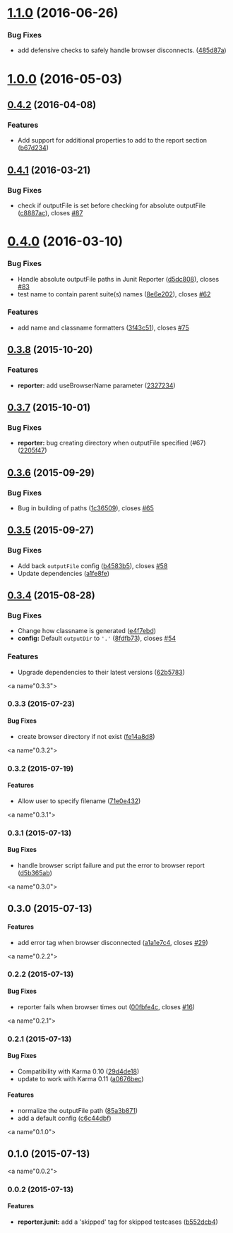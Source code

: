 <a name="1.1.0"></a>
# [1.1.0](https://github.com/karma-runner/karma-junit-reporter/compare/v1.0.0...v1.1.0) (2016-06-26)


### Bug Fixes

* add defensive checks to safely handle browser disconnects. ([485d87a](https://github.com/karma-runner/karma-junit-reporter/commit/485d87a))



<a name="1.0.0"></a>
# [1.0.0](https://github.com/karma-runner/karma-junit-reporter/compare/v0.4.2...v1.0.0) (2016-05-03)




<a name="0.4.2"></a>
## [0.4.2](https://github.com/karma-runner/karma-junit-reporter/compare/v0.4.1...v0.4.2) (2016-04-08)


### Features

* Add support for additional properties to add to the report section ([b67d234](https://github.com/karma-runner/karma-junit-reporter/commit/b67d234))



<a name="0.4.1"></a>
## [0.4.1](https://github.com/karma-runner/karma-junit-reporter/compare/v0.4.0...v0.4.1) (2016-03-21)


### Bug Fixes

* check if outputFile is set before checking for absolute outputFile ([c8887ac](https://github.com/karma-runner/karma-junit-reporter/commit/c8887ac)), closes [#87](https://github.com/karma-runner/karma-junit-reporter/issues/87)



<a name="0.4.0"></a>
# [0.4.0](https://github.com/karma-runner/karma-junit-reporter/compare/v0.3.8...v0.4.0) (2016-03-10)


### Bug Fixes

* Handle absolute outputFile paths in Junit Reporter ([d5dc808](https://github.com/karma-runner/karma-junit-reporter/commit/d5dc808)), closes [#83](https://github.com/karma-runner/karma-junit-reporter/issues/83)
* test name to contain parent suite(s) names ([8e6e202](https://github.com/karma-runner/karma-junit-reporter/commit/8e6e202)), closes [#62](https://github.com/karma-runner/karma-junit-reporter/issues/62)

### Features

* add name and classname formatters ([3f43c51](https://github.com/karma-runner/karma-junit-reporter/commit/3f43c51)), closes [#75](https://github.com/karma-runner/karma-junit-reporter/issues/75)



<a name="0.3.8"></a>
## [0.3.8](https://github.com/karma-runner/karma-junit-reporter/compare/v0.3.7...v0.3.8) (2015-10-20)


### Features

* **reporter:** add useBrowserName parameter ([2327234](https://github.com/karma-runner/karma-junit-reporter/commit/2327234))



<a name="0.3.7"></a>
## [0.3.7](https://github.com/karma-runner/karma-junit-reporter/compare/v0.3.6...v0.3.7) (2015-10-01)


### Bug Fixes

* **reporter:** bug creating directory when outputFile specified (#67) ([2205f47](https://github.com/karma-runner/karma-junit-reporter/commit/2205f47))



<a name="0.3.6"></a>
## [0.3.6](https://github.com/karma-runner/karma-junit-reporter/compare/v0.3.5...v0.3.6) (2015-09-29)


### Bug Fixes

* Bug in building of paths ([1c36509](https://github.com/karma-runner/karma-junit-reporter/commit/1c36509)), closes [#65](https://github.com/karma-runner/karma-junit-reporter/issues/65)



<a name="0.3.5"></a>
## [0.3.5](https://github.com/karma-runner/karma-junit-reporter/compare/v0.3.4...v0.3.5) (2015-09-27)


### Bug Fixes

* Add back `outputFile` config ([b4583b5](https://github.com/karma-runner/karma-junit-reporter/commit/b4583b5)), closes [#58](https://github.com/karma-runner/karma-junit-reporter/issues/58)
* Update dependencies ([a1fe8fe](https://github.com/karma-runner/karma-junit-reporter/commit/a1fe8fe))



<a name="0.3.4"></a>
## [0.3.4](https://github.com/karma-runner/karma-junit-reporter/compare/v0.3.3...v0.3.4) (2015-08-28)


### Bug Fixes

* Change how classname is generated ([e4f7ebd](https://github.com/karma-runner/karma-junit-reporter/commit/e4f7ebd))
* **config:** Default `outputDir` to `'.'` ([8fdfb73](https://github.com/karma-runner/karma-junit-reporter/commit/8fdfb73)), closes [#54](https://github.com/karma-runner/karma-junit-reporter/issues/54)

### Features

* Upgrade dependencies to their latest versions ([62b5783](https://github.com/karma-runner/karma-junit-reporter/commit/62b5783))



<a name"0.3.3"></a>
### 0.3.3 (2015-07-23)


#### Bug Fixes

* create browser directory if not exist ([fe14a8d8](https://github.com/karma-runner/karma-junit-reporter/commit/fe14a8d8))


<a name"0.3.2"></a>
### 0.3.2 (2015-07-19)


#### Features

* Allow user to specify filename ([71e0e432](https://github.com/karma-runner/karma-junit-reporter/commit/71e0e432))


<a name"0.3.1"></a>
### 0.3.1 (2015-07-13)


#### Bug Fixes

* handle browser script failure and put the error to browser report ([d5b365ab](https://github.com/karma-runner/karma-junit-reporter/commit/d5b365ab))


<a name"0.3.0"></a>
## 0.3.0 (2015-07-13)


#### Features

* add error tag when browser disconnected ([a1a1e7c4](https://github.com/karma-runner/karma-coverage/commit/a1a1e7c4), closes [#29](https://github.com/karma-runner/karma-coverage/issues/29))


<a name"0.2.2"></a>
### 0.2.2 (2015-07-13)


#### Bug Fixes

* reporter fails when browser times out ([00fbfe4c](https://github.com/karma-runner/karma-coverage/commit/00fbfe4c), closes [#16](https://github.com/karma-runner/karma-coverage/issues/16))


<a name"0.2.1"></a>
### 0.2.1 (2015-07-13)


#### Bug Fixes

* Compatibility with Karma 0.10 ([29d4de18](https://github.com/karma-runner/karma-coverage/commit/29d4de18))
* update to work with Karma 0.11 ([a0676bec](https://github.com/karma-runner/karma-coverage/commit/a0676bec))


#### Features

* normalize the outputFile path ([85a3b871](https://github.com/karma-runner/karma-coverage/commit/85a3b871))
* add a default config ([c6c44dbf](https://github.com/karma-runner/karma-coverage/commit/c6c44dbf))


<a name"0.1.0"></a>
## 0.1.0 (2015-07-13)


<a name"0.0.2"></a>
### 0.0.2 (2015-07-13)


#### Features

* **reporter.junit:** add a 'skipped' tag for skipped testcases ([b552dcb4](https://github.com/karma-runner/karma-coverage/commit/b552dcb4))

